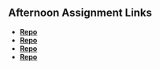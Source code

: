 ## Afternoon Assignment Links

* **[Repo](https://github.com/everettsmith928/trivia)**
* **[Repo](https://github.com/everettsmith928/<ASSIGNMENT_REPO>)**
* **[Repo](https://github.com/everettsmith928/<ASSIGNMENT_REPO>)**
* **[Repo](https://github.com/everettsmith928/<ASSIGNMENT_REPO>)**

